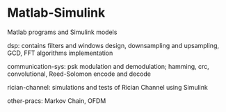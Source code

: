# Matlab-Simulink
Matlab programs and Simulink models

dsp: contains filters and windows design, downsampling and upsampling, GCD, FFT algorithms implementation

communication-sys: psk modulation and demodulation; hamming, crc, convolutional, Reed-Solomon encode and decode

rician-channel: simulations and tests of Rician Channel using Simulink

other-pracs: Markov Chain, OFDM
